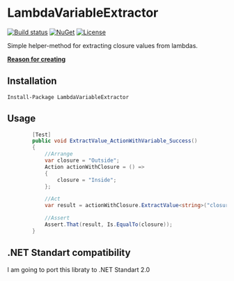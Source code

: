# LambdaVariableExtractor
[![Build status](https://ci.appveyor.com/api/projects/status/9jlgf27ulx2rqv9b/branch/master?svg=true)](https://ci.appveyor.com/project/EgorGrishechko/lambdavariableextractor/branch/master)
[![NuGet](https://img.shields.io/nuget/v/LambdaVariableExtractor.svg)](https://www.nuget.org/packages/LambdaVariableExtractor/)
[![License](https://img.shields.io/badge/license-MIT-blue.svg)](LICENSE.md)

Simple helper-method for extracting closure values from lambdas.

**[Reason for creating](http://egorikas.com/getting-closure-variable-from-lambda-expression/)**

## Installation

`Install-Package LambdaVariableExtractor`

## Usage

```csharp
        [Test]
        public void ExtractValue_ActionWithVariable_Success()
        {
            //Arrange
            var closure = "Outside";
            Action actionWithClosure = () =>
            {
                closure = "Inside";
            };

            //Act
            var result = actionWithClosure.ExtractValue<string>("closure");

            //Assert
            Assert.That(result, Is.EqualTo(closure));
        }
```

## .NET Standart compatibility
I am going to port this libraty to .NET Standart 2.0 
